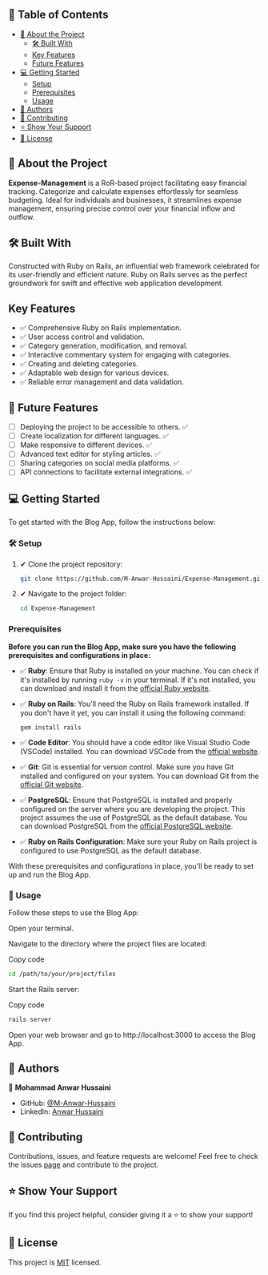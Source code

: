 ## 📗 Table of Contents

- [📖 About the Project](#about-project)
    - [🛠 Built With](#built-with)
    - [Key Features](#key-features)
    - [Future Features](#future-project)
- [💻 Getting Started](#getting-started)
    - [Setup](#setup)
    - [Prerequisites](#prerequisites)
    - [Usage](#usage)
- [👥 Authors](#authors)
- [🤝 Contributing](#contributing)
- [⭐️ Show Your Support](#support)
- [📜 License](#license)

## 📖 About the Project <a name="about-project"></a>

**Expense-Management**  is a RoR-based project facilitating easy financial tracking. Categorize and calculate expenses effortlessly for seamless budgeting. Ideal for individuals and businesses, it streamlines expense management, ensuring precise control over your financial inflow and outflow.


## 🛠 Built With <a name="built-with"></a>

Constructed with Ruby on Rails, an influential web framework celebrated for its user-friendly and efficient nature. Ruby on Rails serves as the perfect groundwork for swift and effective web application development.


##  Key Features <a name="key-features"></a>

- ✅ Comprehensive Ruby on Rails implementation.
- ✅ User access control and validation.
- ✅ Category generation, modification, and removal.
- ✅ Interactive commentary system for engaging with categories.
- ✅ Creating and deleting categories.
- ✅ Adaptable web design for various devices.
- ✅ Reliable error management and data validation.


## 🔭 Future Features <a name="future-project"></a>

- [ ] Deploying the project to be accessible to others. ✅
- [ ] Create localization for different languages. ✅
- [ ] Make responsive to different devices. ✅
- [ ] Advanced text editor for styling articles. ✅
- [ ] Sharing categories on social media platforms. ✅
- [ ] API connections to facilitate external integrations. ✅

## 💻 Getting Started <a name="getting-started"></a>

To get started with the Blog App, follow the instructions below:

### 🛠 Setup <a name="setup"></a>

1. ✔ Clone the project repository:

   ```bash
   git clone https://github.com/M-Anwar-Hussaini/Expense-Management.git
    ```
2. ✔ Navigate to the project folder:

    ```bash
    cd Expense-Management
    ```


### Prerequisites <a name="prerequisites"></a>
**Before you can run the Blog App, make sure you have the following prerequisites and configurations in place:**

- ✅ **Ruby**: Ensure that Ruby is installed on your machine. You can check if it's installed by running `ruby -v` in your terminal. If it's not installed, you can download and install it from the [official Ruby website](https://www.ruby-lang.org/en/documentation/installation/).

- ✅ **Ruby on Rails**: You'll need the Ruby on Rails framework installed. If you don't have it yet, you can install it using the following command:
  ```
  gem install rails
  ```

- ✅ **Code Editor**: You should have a code editor like Visual Studio Code (VSCode) installed. You can download VSCode from the [official website](https://code.visualstudio.com/).

- ✅ **Git**: Git is essential for version control. Make sure you have Git installed and configured on your system. You can download Git from the [official Git website](https://git-scm.com/downloads).

- ✅ **PostgreSQL**: Ensure that PostgreSQL is installed and properly configured on the server where you are developing the project. This project assumes the use of PostgreSQL as the default database. You can download PostgreSQL from the [official PostgreSQL website](https://www.postgresql.org/download/).

- ✅ **Ruby on Rails Configuration**: Make sure your Ruby on Rails project is configured to use PostgreSQL as the default database.

With these prerequisites and configurations in place, you'll be ready to set up and run the Blog App.

### 📖 Usage <a name="usage"></a>
Follow these steps to use the Blog App:

Open your terminal.

Navigate to the directory where the project files are located:

Copy code
```bash
cd /path/to/your/project/files
```
Start the Rails server:

Copy code
```bash
rails server
```
Open your web browser and go to http://localhost:3000 to access the Blog App.

## 👥 Authors <a name="authors"></a>

👤 **Mohammad Anwar Hussaini**

- GitHub: [@M-Anwar-Hussaini](https://github.com/M-Anwar-Hussaini/)
- LinkedIn: [Anwar Hussaini](https://www.linkedin.com/in/anwar-hussaini/)


## 🤝 Contributing <a name="contributing"></a>

Contributions, issues, and feature requests are welcome!
Feel free to check the issues [page](https://github.com/M-Anwar-Hussaini/Expense-Management/issues) and contribute to the project.

## ⭐️ Show Your Support <a name="support"></a>
If you find this project helpful, consider giving it a ⭐️ to show your support!

## 📜 License <a name="license"></a>
This project is [MIT](./LICENSE) licensed.

